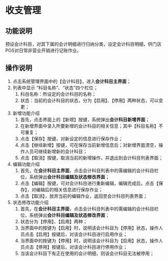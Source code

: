# 收支管理

## 功能说明

预设会计科目，对其下属的会计明细进行归纳分类，设定会计科目明细，供门店POS对日常非营业开销进行记账作业。

## 操作说明

 1.	点击系统管理界面中的【会计科目】，进入**会计科目主界面**；
2.	列表中显示 “科目名称”、“状态”四个栏位；
    1.	科目名称：所设定的会计科目的名称；
    2.	状态：当前的会计科目的状态，分为【启用】、【停用】两种状态，可以变更；
3.	新增功能介绍
    1.	首先，点击界面上的【新增】按键，系统弹出**会计科目新增界面**；
    2.	在新增界面中录入所要新增的会计科目的相关信息；其中【科目名称】不可重复；
    3.	点击【保存】按键，对新设定的信息进行保存作业；
    4.	点击【继续新增】按键，可在保存当前新增信息后；对新增界面清空，操作人员可继续新增新的会计科目；
    5.	点击【取消】按键，取消当前的新增操作，并退出到会计科目列表界面；
4.	编辑功能介绍
    1.	首先，在**会计科目主界面**，点击会计科目列表中的需编辑的会计科目栏位，系统弹出**会计科目编辑及状态修改界面**；
    2.	点击【编辑】按键，可对会计科目进行重新编辑，编辑完成后，点击【保存】，对编辑后的相关信息进行保存作业；
    3.	点击【取消】，放弃当前的编辑作业，返回至会计科目列表界面；
5.	状态修改功能介绍
    1.	首先，在**会计科目主界面**，点击会计科目列表中的需编辑的会计科目栏位，系统弹出**会计科目编辑及状态修改界面**；
    2.	状态分为【停用】、【启用】两种；
    3.	当界面中的按键为【启用】时，说明该会计科目为【停用】状态，操作人员点击【启用】按键后，对该会计科目进行启用作业；
    4.	当界面中的按键为【停用】时，说明该会计科目为【启用】状态，操作人员点击【停用】按键后，对该会计科目进行停用作业；
    5.	当该会计科目下有正在使用的会计明细，则该会计科目无法被停用；
